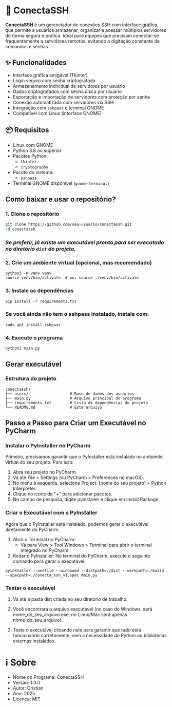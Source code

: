# 🔐 ConectaSSH

**ConectaSSH** é um gerenciador de conexões SSH com interface gráfica, que permite a usuários armazenar, organizar e acessar múltiplos servidores de forma segura e prática. Ideal para equipes que precisam conectar-se frequentemente a servidores remotos, evitando a digitação constante de comandos e senhas.

## ✨ Funcionalidades

- Interface gráfica amigável (Tkinter)
- Login seguro com senha criptografada
- Armazenamento individual de servidores por usuário
- Dados criptografados com senha única por usuário
- Exportação e importação de servidores com proteção por senha
- Conexão automatizada com servidores via SSH
- Integração com `sshpass` e terminal GNOME
- Compatível com Linux (interface GNOME)

## 📦 Requisitos

- Linux com GNOME
- Python 3.8 ou superior
- Pacotes Python:
  - `tkinter`
  - `cryptography`
- Pacote do sistema:
  - `sshpass`
- Terminal GNOME disponível (`gnome-terminal`)

## Como baixar e usar o repositório?

### 1. Clone o repositório

```bash
git clone https://github.com/seu-usuario/conectassh.git
cd conectassh
```
### *Se preferir, já existe um executável pronto para ser executado no diretório `dist` do projeto.*

### 2. Crie um ambiente virtual (opcional, mas recomendado)

```
python3 -m venv venv
source venv/bin/activate  # ou: source ./venv/bin/activate
```

### 3. Instale as dependências

```
pip install -r requirements.txt
```

### Se você ainda não tem o sshpass instalado, instale com:

```
sudo apt install sshpass
```

### 4. Execute o programa

```
python3 main.py
```

## Gerar executável

### Estrutura do projeto

```
conectassh/
├── users/                  # Base de dados dos usuários
├── main.py                 # Arquivo principal do programa
├── requirements.txt        # Lista de dependências do projeto
└── README.md               # Este arquivo
```

## Passo a Passo para Criar um Executável no PyCharm

### **Instalar o PyInstaller no PyCharm**

Primeiro, precisamos garantir que o PyInstaller está instalado no ambiente virtual do seu projeto. Para isso:

1. Abra seu projeto no PyCharm.
2. Vá até File > Settings (ou PyCharm > Preferences no macOS).
3. No menu à esquerda, selecione Project: [nome do seu projeto] > Python Interpreter.
4. Clique no ícone de "+" para adicionar pacotes.
5. No campo de pesquisa, digite pyinstaller e clique em Install Package.


### **Criar o Executável com o PyInstaller**
Agora que o PyInstaller está instalado, podemos gerar o executável diretamente do PyCharm.

1. Abrir o Terminal no PyCharm:
    * Vá para View > Tool Windows > Terminal para abrir o terminal integrado no PyCharm.
2. Rodar o PyInstaller: No terminal do PyCharm, execute o seguinte comando para gerar o executável:

```
pyinstaller --onefile --windowed --distpath=./dist --workpath=./build --specpath=./conecta_ssh_v1.spec main.py
```
### Testar o executável
1. Vá até a pasta dist criada no seu diretório de trabalho.

2. Você encontrará o arquivo executável (no caso do Windows, será nome_do_seu_arquivo.exe; no Linux/Mac será apenas nome_do_seu_arquivo).

3. Teste o executável clicando nele para garantir que tudo está funcionando corretamente, sem a necessidade do Python ou bibliotecas externas instaladas.

# ℹ️ Sobre

* Nome do Programa: ConectaSSH
* Versão: 1.0.0
* Autor: Cristian
* Ano: 2025
* Licença: MIT